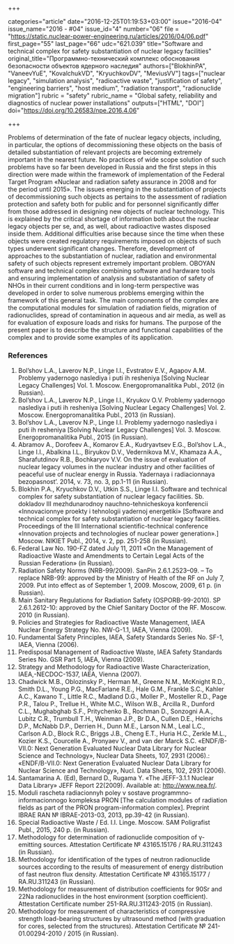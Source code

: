 +++

categories="article"
date="2016-12-25T01:19:53+03:00"
issue="2016-04"
issue_name="2016 - #04"
issue_id="4"
number="06"
file = "https://static.nuclear-power-engineering.ru/articles/2016/04/06.pdf"
first_page="55"
last_page="66"
udc="621.039"
title="Software and technical complex for safety substantiation of nuclear legacy facilities"
original_title="Программно-технический комплекс обоснования безопасности объектов ядерного наследия"
authors=["BlokhinPA", "VaneevYuE", "KovalchukVD", "KryuchkovDV", "MeviusVV"]
tags=["nuclear legacy", "simulation analysis", "radioactive waste", "justification of safety", "engineering barriers", "host medium", "radiation transport", "radionuclide migration"]
rubric = "safety"
rubric_name = "Global safety, reliability and diagnostics of nuclear power installations"
outputs=["HTML", "DOI"]
doi="https://doi.org/10.26583/npe.2016.4.06"

+++

Problems of determination of the fate of nuclear legacy objects, including, in particular, the options of decommissioning these objects on the basis of detailed substantiation of relevant projects are becoming extremely important in the nearest future. No practices of wide scope solution of such problems have so far been developed in Russia and the first steps in this direction were made within the framework of implementation of the Federal Target Program «Nuclear and radiation safety assurance in 2008 and for the period until 2015». The issues emerging in the substantiation of projects of decommissioning such objects as pertains to the assessment of radiation protection and safety both for public and for personnel significantly differ from those addressed in designing new objects of nuclear technology. This is explained by the critical shortage of information both about the nuclear legacy objects per se, and, as well, about radioactive wastes disposed inside them. Additional difficulties arise because since the time when these objects were created regulatory requirements imposed on objects of such types underwent significant changes. Therefore, development of approaches to the substantiation of nuclear, radiation and environmental safety of such objects represent extremely important problem. OBOYAN software and technical complex combining software and hardware tools and ensuring implementation of analysis and substantiation of safety of NHOs in their current conditions and in long-term perspective was developed in order to solve numerous problems emerging within the framework of this general task. The main components of the complex are the computational modules for simulation of radiation fields, migration of radionuclides, spread of contamination in aqueous and air media, as well as for evaluation of exposure loads and risks for humans. The purpose of the present paper is to describe the structure and functional capabilities of the complex and to provide some examples of its application.

### References

1. Bol’shov L.A., Laverov N.P., Linge I.I., Evstratov E.V., Agapov A.M. Problemy yadernogo naslediya i puti ih resheniya [Solving Nuclear Legacy Challenges] Vol. 1. Moscow. Energopromanalitika Publ., 2012 (in Russian).
2. Bol’shov L.A., Laverov N.P., Linge I.I., Kryukov O.V. Problemy yadernogo naslediya i puti ih resheniya [Solving Nuclear Legacy Challenges] Vol. 2. Moscow. Energopromanalitika Publ., 2013 (in Russian).
3. Bol’shov L.A., Laverov N.P., Linge I.I. Problemy yadernogo naslediya i puti ih resheniya [Solving Nuclear Legacy Challenges] Vol. 3. Moscow. Energopromanalitika Publ., 2015 (in Russian).
4. Abramov А., Dorofeev A., Komarov E.A., Kudryavtsev E.G., Bol’shov L.A., Linge I.I., Abalkina I.L., Biryukov D.V., Vedernikova M.V., Khamaza A.A., Sharafutdinov R.B., Bochkaryov V.V. On the issue of evaluation of nuclear legacy volumes in the nuclear industry and other facilities of peaceful use of nuclear energy in Russia. Yadernaya i radiacionnaya bezopasnost’. 2014, v. 73, no. 3, pp.1-11 (in Russian).
5. Blokhin P.A., Kryuchkov D.V., Utkin S.S., Linge I.I. Software and technical complex for safety substantiation of nuclear legacy facilities. Sb. dokladov III mezhdunarodnoy nauchno-tehnicheskoya konferencii «Innovacionnye proekty i tehnologii yadernoj energetiki» [Software and technical complex for safety substantiation of nuclear legacy facilities. Proceedings of the III International scientific-technical conference «Innovation projects and technologies of nuclear power generation».] Moscow. NIKIET Publ., 2014, v. 2, pp. 251-258 (in Russian).
6. Federal Law No. 190-FZ dated July 11, 2011 «On the Management of Radioactive Waste and Amendments to Certain Legal Acts of the Russian Federation» (in Russian).
7. Radiation Safety Norms (NRB-99/2009). SanPin 2.6.1.2523–09. – To replace NRB-99: approved by the Ministry of Health of the RF on July 7, 2009. Put into effect as of September 1, 2009. Moscow, 2009, 61 p. (in Russian).
8. Main Sanitary Regulations for Radiation Safety (OSPORB-99-2010). SP 2.6.1.2612-10: approved by the Chief Sanitary Doctor of the RF. Мoscow. 2010 (in Russian).
9. Policies and Strategies for Radioactive Waste Management, IAEA Nuclear Energy Strategy No. NW-G-1.1, IAEA, Vienna (2009).
10. Fundamental Safety Principles, IAEA, Safety Standards Series No. SF-1, IAEA, Vienna (2006).
11. Predisposal Management of Radioactive Waste, IAEA Safety Standards Series No. GSR Part 5, IAEA, Vienna (2009).
12. Strategy and Methodology for Radioactive Waste Characterization, IAEA,-NECDOC-1537, IAEA, Vienna (2007).
13. Chadwick M.B., Oblozinsky P., Herman M., Greene N.M., McKnight R.D., Smith D.L., Young P.G., MacFarlane R.E., Hale G.M., Frankle S.C., Kahler A.C., Kawano T., Little R.C., Madland D.G., Moller P., Mosteller R.D., Page P.R., Talou P., Trellue H., White M.C., Wilson W.B., Arcilla R., Dunford C.L., Mughabghab S.F., Pritychenko B., Rochman D., Sonzogni A.A., Lubitz C.R., Trumbull T.H., Weinman J.P., Br D.A., Cullen D.E., Heinrichs D.P., McNabb D.P., Derrien H., Dunn M.E., Larson N.M., Leal L.C., Carlson A.D., Block R.C., Briggs J.B., Cheng E.T., Huria H.C., Zerkle M.L., Kozier K.S., Courcelle A., Pronyaev V., and van der Marck S.C. «ENDF/B-VII.0: Next Generation Evaluated Nuclear Data Library for Nuclear Science and Technology», Nuclear Data Sheets, 107, 2931 (2006).: «ENDF/B-VII.0: Next Generation Evaluated Nuclear Data Library for Nuclear Science and Technology», Nucl. Data Sheets, 102, 2931 (2006).
14. Santamarina A. (Ed), Bernard D., Rugama Y. «The JEFF-3.1.1 Nuclear Data Library» JEFF Report 22(2009). Available at: http://www.nea.fr/.
15. Moduli rascheta radiacionnyh poley v sostave programmno-informacionnogo kompleksa PRON [The calculation modules of radiation fields as part of the PRON program-information complex]. Preprint IBRAE RAN № IBRAE-2013-03, 2013, pp.39-42 (in Russian).
16. Special Radioactive Waste / Ed. I.I. Linge. Moscow. SAM Poligrafist Publ., 2015, 240 p. (in Russian).
17. Methodology for determination of radionuclide composition of γ-emitting sources. Attestation Certificate № 43165.15176 / RA.RU.311243 (in Russian).
18. Methodology for identification of the types of neutron radionuclide sources according to the results of measurement of energy distribution of fast neutron flux density. Attestation Certificate № 43165.15177 / RA.RU.311243 (in Russian).
19. Methodology for measurement of distribution coefficients for 90Sr and 22Na radionuclides in the host environment (sorption coefficient). Attestation Certificate number 251-RA.RU.311243-2015 (in Russian).
20. Methodology for measurement of characteristics of compressive strength load-bearing structures by ultrasound method (with graduation for cores, selected from the structures). Attestation Certificate № 241-01.00294-2010 / 2015 (in Russian).